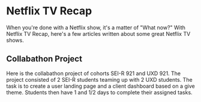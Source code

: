 # Netflix TV Recap
When you're done with a Netflix show, it's a matter of "What now?" With Netflix TV Recap, here's a few articles written about some great Netflix TV shows.

## Collabathon Project
Here is the collabathon project of cohorts SEI-R 921 and UXD 921. The project consisted of 2 SEI-R students teaming up with 2 UXD students. The task is to create a user landing page and a client dashboard based on a give theme. Students then have 1 and 1/2 days to complete their assigned tasks.